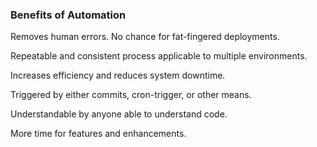 ### Benefits of Automation
<section data-transition="fade-in slide-out">
    <p class="fragment current-visible">Removes human errors. No chance for fat-fingered deployments.</p>
</section>
<section data-transition="fade-in slide-out">
    <p class="fragment current-visible">Repeatable and consistent process applicable to multiple environments.</p>
</section>
<section data-transition="fade-in slide-out">
    <p class="fragment current-visible">Increases efficiency and reduces system downtime.</p>
</section>
<section data-transition="fade-in slide-out">
    <p class="fragment current-visible">Triggered by either commits, cron-trigger, or other means.</p>
</section>
<section data-transition="fade-in slide-out">
    <p class="fragment current-visible">Understandable by anyone able to understand code.</p>
</section>
<section data-transition="fade-in slide-out">
    <p class="fragment current-visible">More time for features and enhancements.</p>
</section>
